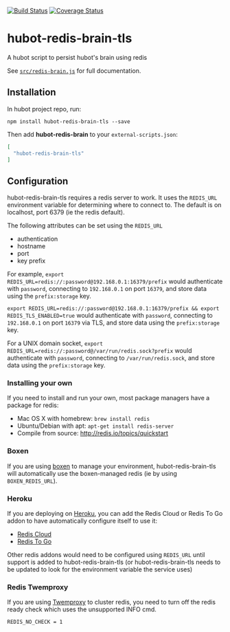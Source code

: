 [![Build Status](https://travis-ci.org/hubotio/hubot-redis-brain.svg?branch=master)](https://travis-ci.org/hubotio/hubot-redis-brain) [![Coverage Status](https://coveralls.io/repos/github/hubotio/hubot-redis-brain/badge.svg?branch=master)](https://coveralls.io/github/hubotio/hubot-redis-brain?branch=master)

# hubot-redis-brain-tls

A hubot script to persist hubot's brain using redis

See [`src/redis-brain.js`](src/redis-brain.js) for full documentation.

## Installation

In hubot project repo, run:

`npm install hubot-redis-brain-tls --save`

Then add **hubot-redis-brain** to your `external-scripts.json`:

```json
[
  "hubot-redis-brain-tls"
]
```

## Configuration

hubot-redis-brain-tls requires a redis server to work. It uses the `REDIS_URL` environment variable for determining
where to connect to. The default is on localhost, port 6379 (ie the redis default).

The following attributes can be set using the `REDIS_URL`

* authentication
* hostname
* port
* key prefix

For example, `export REDIS_URL=redis://:password@192.168.0.1:16379/prefix` would
authenticate with `password`, connecting to `192.168.0.1` on port `16379`, and store
data using the `prefix:storage` key.

`export REDIS_URL=redis://:password@192.168.0.1:16379/prefix && export REDIS_TLS_ENABLED=true` would
authenticate with `password`, connecting to `192.168.0.1` on port `16379` via TLS, and store data using the `prefix:storage` key.

For a UNIX domain socket, `export REDIS_URL=redis://:password@/var/run/redis.sock?prefix` would authenticate with `password`, connecting to `/var/run/redis.sock`, and store data using the `prefix:storage` key.

### Installing your own

If you need to install and
run your own, most package managers have a package for redis:

* Mac OS X with homebrew: `brew install redis`
* Ubuntu/Debian with apt: `apt-get install redis-server`
* Compile from source: http://redis.io/topics/quickstart

### Boxen

If you are using [boxen](https://boxen.github.com/) to manage your environment,
hubot-redis-brain-tls will automatically use the boxen-managed redis (ie by using `BOXEN_REDIS_URL`).

### Heroku

If you are deploying on [Heroku](https://www.heroku.com/), you can add the
Redis Cloud or Redis To Go addon to have automatically configure itself to use it:

* [Redis Cloud](https://addons.heroku.com/rediscloud)
* [Redis To Go](https://addons.heroku.com/redistogo)


Other redis addons would need to be configured using `REDIS_URL` until support
is added to hubot-redis-brain-tls (or hubot-redis-brain-tls needs to be updated to look
  for the environment variable the service uses)

### Redis Twemproxy

If you are using [Twemproxy](https://github.com/twitter/twemproxy) to cluster redis,
you need to turn off the redis ready check which uses the unsupported INFO cmd.

`REDIS_NO_CHECK = 1`
